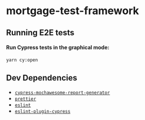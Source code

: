 # mortgage-test-framework
## Running E2E tests

#### Run Cypress tests in the graphical mode:

```
yarn cy:open
```
 

## Dev Dependencies

- [`cypress-mochawesome-report-generator`](https://github.com/QACodeDev/cypress-mochawesome-report) 
- [`prettier`](https://prettier.io) 
- [`eslint`](https://eslint.org) 
- [`eslint-plugin-cypress`](https://www.npmjs.com/package/eslint-plugin-cypress)
